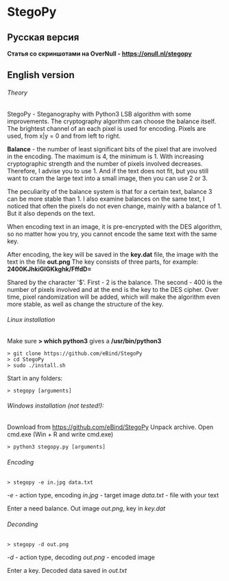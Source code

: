 # StegoPy
## Русская версия
**Статья со скриншотами на OverNull - https://onull.nl/stegopy**

## English version

###### Theory
StegoPy - Steganography with Python3 LSB algorithm with some improvements.
The cryptography algorithm can choose the balance itself.
The brightest channel of an each pixel is used for encoding. Pixels are used, from x|y = 0 and from left to right.

**Balance** - the number of least significant bits of the pixel that are involved in the encoding. The maximum is 4, the minimum is 1. With increasing cryptographic strength and the number of pixels involved decreases. Therefore, I advise you to use 1. And if the text does not fit, but you still want to cram the large text into a small image, then you can use 2 or 3.

The peculiarity of the balance system is that for a certain text, balance 3 can be more stable than 1. I also examine balances on the same text, I noticed that often the pixels do not even change, mainly with a balance of 1. But it also depends on the text.

When encoding text in an image, it is pre-encrypted with the DES algorithm, so no matter how you try, you cannot encode the same text with the same key.

After encoding, the key will be saved in the **key.dat** file, the image with the text in the file **out.png**
The key consists of three parts, for example:
**2$400$KJhkiGlGKkghk/FffdD=**

Shared by the character '$'. First - 2 is the balance. The second - 400 is the number of pixels involved and at the end is the key to the DES cipher. Over time, pixel randomization will be added, which will make the algorithm even more stable, as well as change the structure of the key.

###### Linux installation
Make sure **> which python3** gives a **/usr/bin/python3**
```
> git clone https://github.com/eBind/StegoPy
> cd StegoPy
> sudo ./install.sh
```

Start in any folders:
```
> stegopy [arguments]
```

###### Windows installation (not tested!):
Download from https://github.com/eBind/StegoPy
Unpack archive.
Open cmd.exe (Win + R and write cmd.exe)

```
> python3 stegopy.py [arguments]
```

###### Encoding
```
> stegopy -e in.jpg data.txt
```

_-e_ - action type, encoding
_in.jpg_ - target image
_data.txt_ - file with your text

Enter a need balance.
Out image _out.png_, key in _key.dat_

###### Deconding
```
> stegopy -d out.png
```

_-d_ - action type, decoding
_out.png_ - encoded image

Enter a key.
Decoded data saved in _out.txt_
